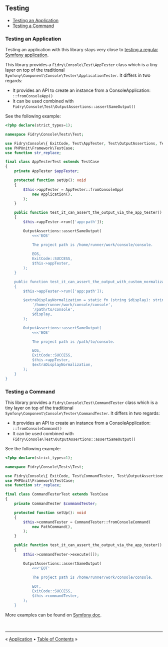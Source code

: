 ## Testing

- [Testing an Application](#testing-an-application)
- [Testing a Command](#testing-a-command)


### Testing an Application

Testing an application with this library stays very close to [testing a regular
Symfony application][symfony-app-testing].

This library provides a `Fidry\Console\Test\AppTester` class which is a tiny
layer on top of the traditional `Symfony\Component\Console\Tester\ApplicationTester`.
It differs in two regards:

- It provides an API to create an instance from a ConsoleApplication: `::fromConsoleApp()`
- It can be used combined with `Fidry\Console\Test\OutputAssertions::assertSameOutput()`

See the following example:

```php
<?php declare(strict_types=1);

namespace Fidry\Console\Tests\Test;

use Fidry\Console\{ ExitCode, Test\AppTester, Test\OutputAssertions, Tests\Test\Fixture\Application };
use PHPUnit\Framework\TestCase;
use function str_replace;

final class AppTesterTest extends TestCase
{
    private AppTester $appTester;

    protected function setUp(): void
    {
        $this->appTester = AppTester::fromConsoleApp(
            new Application(),
        );
    }

    public function test_it_can_assert_the_output_via_the_app_tester(): void
    {
        $this->appTester->run(['app:path']);

        OutputAssertions::assertSameOutput(
            <<<'EOS'

            The project path is /home/runner/work/console/console.
            
            EOS,
            ExitCode::SUCCESS,
            $this->appTester,
        );
    }

    public function test_it_can_assert_the_output_with_custom_normalization_via_the_app_tester(): void
    {
        $this->appTester->run(['app:path']);

        $extraDisplayNormalization = static fn (string $display): string => str_replace(
            '/home/runner/work/console/console',
            '/path/to/console',
            $display,
        );

        OutputAssertions::assertSameOutput(
            <<<'EOS'

            The project path is /path/to/console.

            EOS,
            ExitCode::SUCCESS,
            $this->appTester,
            $extraDisplayNormalization,
        );
    }
}

```


### Testing a Command

This library provides a `Fidry\Console\Test\CommandTester` class which is a tiny
layer on top of the traditional `Symfony\Component\Console\Tester\CommandTester`.
It differs in two regards:

- It provides an API to create an instance from a ConsoleApplication: `::fromConsoleCommand()`
- It can be used combined with `Fidry\Console\Test\OutputAssertions::assertSameOutput()`

See the following example:

```php
<?php declare(strict_types=1);

namespace Fidry\Console\Tests\Test;

use Fidry\Console\{ ExitCode, Test\CommandTester, Test\OutputAssertions, Tests\Test\Fixture\Application };
use PHPUnit\Framework\TestCase;
use function str_replace;

final class CommandTesterTest extends TestCase
{
    private CommandTester $commandTester;

    protected function setUp(): void
    {
        $this->commandTester = CommandTester::fromConsoleCommand(
            new PathCommand(),
        );
    }

    public function test_it_can_assert_the_output_via_the_app_tester(): void
    {
        $this->commandTester->execute([]);

        OutputAssertions::assertSameOutput(
            <<<'EOT'

            The project path is /home/runner/work/console/console.
            
            EOT,
            ExitCode::SUCCESS,
            $this->commandTester,
        );
    }
```

More examples can be found on [Symfony doc][symfony-console-testing].


<br />
<hr />

« [Application](application.md) • [Table of Contents](../README.md#table-of-contents) »


[symfony-app-testing]: https://symfony.com/doc/current/console.html#testing-commands
[symfony-console-testing]: https://symfony.com/doc/current/console.html#testing-commands
